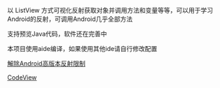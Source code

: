以 ListView 方式可视化反射获取对象并调用方法和变量等等，可以用于学习Android的反射，可调用Android几乎全部方法

支持预览Java代码，软件还在完善中

本项目使用aide编译，如果使用其他ide请自行修改配置

[解除Android高版本反射限制](https://github.com/tiann/FreeReflection)

[CodeView](https://github.com/Thereisnospon/CodeView)
